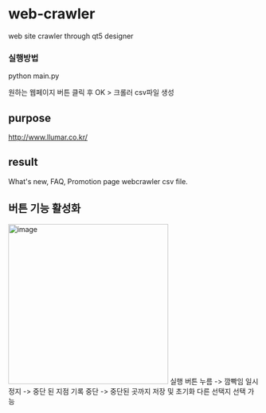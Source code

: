 # web-crawler
web site crawler through qt5 designer

### 실행방법
python main.py

원하는 웹페이지 버튼 클릭 후 OK > 크롤러 csv파일 생성

## purpose
http://www.llumar.co.kr/

## result
What's new, FAQ, Promotion page webcrawler csv file.

## 버튼 기능 활성화
<img width="321" alt="image" src="https://github.com/user-attachments/assets/57541147-9e7c-4521-98b0-9f5d6bac0b84">
실행 버튼 누름 -> 깜빡임
일시 정지 -> 중단 된 지점 기록
중단 -> 중단된 곳까지 저장 및 초기화 다른 선택지 선택 가능
